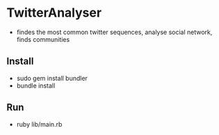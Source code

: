 # TwitterAnalyser

 * findes the most common twitter sequences, analyse social network, finds communities

## Install

 * sudo gem install bundler
 * bundle install

## Run

 * ruby lib/main.rb

